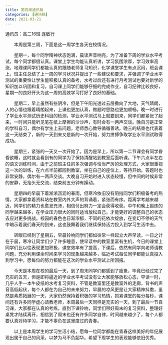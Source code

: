 ```yaml
---
title: 第四周通讯稿
categories: [通讯稿]
date: 2021-03-21
---
```


通讯员：高二16班 连敏行

　　本周是第三周，下面是这一周学生各天在校情况。 

　　星期一，每个同学精神状态饱满，晨读声音响亮，为了准备下周的学业水平考试，每个同学都很认真。课堂上学生均能认真听讲，学习氛围浓厚，学习效率高涨，地理课同学们都能认真的跟随老师复习知识，化学课堂学生有点沉闷，班会课上，班主任总结了上一周的学习状况并提出了一些建议和要求，并强调了学业水平测试的重要性让学生能积极认真的备考，水考过后还有进行月考测试也要对新学的知识加以巩固和复习。自习课上同学们能够仔细的完成作业，自习纪律比较良好，星期一的良好开头为这一周的高效学习打好了良好的基础。

　　星期二，早上虽然有些阴冷，但是下午阳光透过云层撒向了大地，天气晴朗，人的心情也跟着晴朗起来，上课也更加认真，做题时思路也更加顺畅。晚一时进行了学业水平测试历史科目的检测，学业水平测试马上就要到来，同学们都紧张了起来，一时间只能听见笔在纸上摩擦的沙沙声，有时会有一两声交谈。晚自习是正常的学科自习，偶尔有学生上去问题，老师悉心教导循循善诱。晚三的结束也代表着这一天结束了，新的一天到来又是新的一次开始，努力拼搏争取学业水平测试取得成功。

　　星期三，紧张的一天又一次开始了。因为是早上，所以第一二节课会有同学昏昏欲睡，这时就会看到有的同学为了保持清醒站到教室后面听课。下午六点半左右的语文训练时间，由于之前班主任的多次强调与恰当严厉的处理方式，大家很重视这一次的训练，在六点半前都回到教室，坐在自己的座位上，等待开始。答题时也非常安静，偶尔有一两声交谈。大晚自习开始时进入状态较慢，但中间的时候非常的安静，无抬头无交流，结束前五分钟有躁动。

　　星期四的早晨下着淅淅沥沥的春雨，但寒冷依旧没有阻挡同学们积极备考的热情，大家都拿着资料站在教室内外大声的背诵着，紧张而有序。距离学考越来越近，同学们的精力也愈发充沛，相信付出努力一定会获得收获。中午和晚上锻炼的同学越来越多，在学业压力很大的同时适当放松自己，才能更好的调整自己的状态去应对更多挑战。校园的春色也日渐浓郁，不同的花依次绽放，在变幻不停的天气中暗示着我们春天的到来，这也鼓舞着我们继续保持活力投入到学习生活中去。

　　转眼已经到了星期五，早晨铃响同学们都如往常一样起立大声早读，一日之计在于晨，寒冷让同学们少了许多睡意，使早读中的教室里富有生机，今日的课堂上同学们比以往表现更加积极，课堂效率有了提高，下课后，依然有同学向老师请教问题，充分利用课余时间来学习的现象越来越多，临近考试每位同学都能认真投入到学习中，愿每位的努力都能在这次的学业水平测试上所回报。

　　今天是本周在校的最后一天，到了周末同学们都感到了疲惫，毕竟已经过完了充实的五天，但是即将逼近的学业水平考试没有让大家能够放松心态，早读一时，几乎人手一本牛皮纸的水考复习资料，不管是教室里还是教室外的走廊，背书的声音高低起伏，每个人都在为自己的未来努力，早晨的凉风更是让大家精神抖擞，虽然是素质拓展的一天，大家仍然保持着积极的学习热情，抓紧课堂的每分每秒，课间还有许多同学虚心请教老师，本周最后一天同样是充实的一天，到了最后一节自习课，大家都在认真的考练，直到下课铃响，同学们带好周末的复习资料，整理好桌凳才陆续离开，相信到了周末也还有许多同学自律，时间越来越少了，每个人都要认真对待学习，才能不辜负在这里度过的青春。

　　以上是本周学生的学习生活小结，愿每一位同学都能在青春这样美好的年纪展现出属于自己的风采，以梦为马不负韶华。希望下周学生的表现能够依旧优秀。
